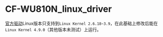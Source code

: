 # CF-WU810N_linux_driver

[官方驱动](http://en.comfast.com.cn/download/DriverProgram/item-61.html)Linux版本只支持到`Linux Kernel 2.6.18~3.9`，在此基础上修改后能在`Linux Kernel 4.9.0`（其他版本未测试）上运行。
